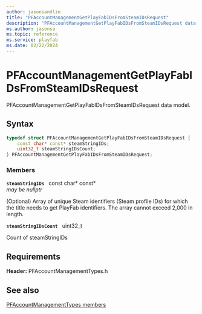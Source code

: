 ```yaml
---
author: jasonsandlin
title: "PFAccountManagementGetPlayFabIDsFromSteamIDsRequest"
description: "PFAccountManagementGetPlayFabIDsFromSteamIDsRequest data model."
ms.author: jasonsa
ms.topic: reference
ms.service: playfab
ms.date: 02/22/2024
---
```


# PFAccountManagementGetPlayFabIDsFromSteamIDsRequest  

PFAccountManagementGetPlayFabIDsFromSteamIDsRequest data model.  

## Syntax  
  
```cpp
typedef struct PFAccountManagementGetPlayFabIDsFromSteamIDsRequest {  
    const char* const* steamStringIDs;  
    uint32_t steamStringIDsCount;  
} PFAccountManagementGetPlayFabIDsFromSteamIDsRequest;  
```
  
### Members  
  
**`steamStringIDs`** &nbsp; const char* const*  
*may be nullptr*  
  
(Optional) Array of unique Steam identifiers (Steam profile IDs) for which the title needs to get PlayFab identifiers. The array cannot exceed 2,000 in length.
  
**`steamStringIDsCount`** &nbsp; uint32_t  
  
Count of steamStringIDs
  
  
## Requirements  
  
**Header:** PFAccountManagementTypes.h
  
## See also  
[PFAccountManagementTypes members](../pfaccountmanagementtypes_members.md)  

  
  
